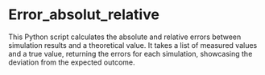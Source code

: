 # Error_absolut_relative
This Python script calculates the absolute and relative errors between simulation results and a theoretical value. It takes a list of measured values and a true value, returning the errors for each simulation, showcasing the deviation from the expected outcome.
